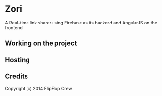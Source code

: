 Zori
====

A Real-time link sharer using Firebase as its backend and AngularJS on the frontend

## Working on the project

## Hosting

## Credits

Copyright (c) 2014 FlipFlop Crew
